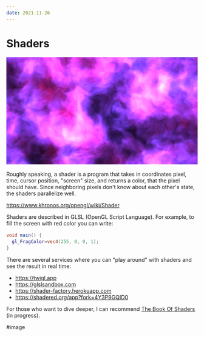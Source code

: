 ```yaml
---
date: 2021-11-26
---
```


# Shaders

![Shader example](shaders.png "Shader example based on @patriciogv's work")

Roughly speaking, a shader is a program that takes in coordinates pixel, time,
cursor position, "screen" size, and returns a color, that the pixel should have.
Since neighboring pixels don't know about each other's state,
the shaders parallelize well.

https://www.khronos.org/opengl/wiki/Shader

Shaders are described in GLSL (OpenGL Script Language). For example,
to fill the screen with red color you can write:

```glsl
void main() {
  gl_FragColor=vec4(255, 0, 0, 1);
}
```

There are several services where you can "play around" with shaders
and see the result in real time:

* https://twigl.app
* https://glslsandbox.com
* https://shader-factory.herokuapp.com
* https://shadered.org/app?fork=4Y3P9GQID0

For those who want to dive deeper, I can recommend
[The Book Of Shaders](https://thebookofshaders.com) (in progress).

#image
